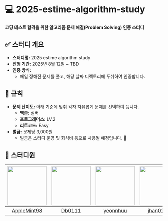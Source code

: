 # 💻 2025-estime-algorithm-study

**코딩 테스트 합격을 위한 알고리즘 문제 해결(Problem Solving) 인증 스터디**



## ✅ 스터디 개요

- **스터디명:** 2025 estime algorithm study
- **진행 기간:** 2025년 8월 12일 ~ TBD
- **인증 방식:**
    - 매일 정해진 문제를 풀고, 해당 날짜 디렉토리에 푸쉬하여 인증합니다.


## 📌 규칙

- **문제 난이도:** 아래 기준에 맞춰 각자 자유롭게 문제를 선택하여 풉니다.
    - **백준:** 실버
    - **프로그래머스:** LV.2
    - **리트코드:** Easy
- **벌금:** 문제당 3,000원
    - 벌금은 스터디 운영 및 회식비 등으로 사용될 예정입니다. 🎉



## 👥 스터디원

| <img src="https://github.com/AppleMint98.png" width="125" /> | <img src="https://github.com/Db0111.png" width="125" /> | <img src="https://github.com/yeonnhuu.png" width="125" /> | <img src="https://github.com/jhan0121.png" width="125" /> | <img src="https://github.com/thgml05.png" width="125" /> | <img src="https://github.com/spoyodevelop.png" width="125" /> |
| :----------------------------------------------------------: | :------------------------------------------------------: | :--------------------------------------------------------: | :--------------------------------------------------------: | :------------------------------------------------------: | :------------------------------------------------------------: |
|              [AppleMint98](https://github.com/AppleMint98)               |                [Db0111](https://github.com/Db0111)                |                [yeonnhuu](https://github.com/yeonnhuu)                 |                [jhan0121](https://github.com/jhan0121)                 |                [thgml05](https://github.com/thgml05)                 |                 [spoyodevelop](https://github.com/spoyodevelop)                  |
